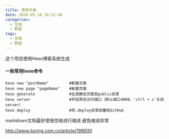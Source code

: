 ```yaml
---
title: 使用手册
date: 2016-05-18 16:22:48
categories: 
  - 文档
  - 群星
tags: 
  - 文档
  - 群星
---
```


这个项目使用Hexo博客系统生成
<!--more-->

#### 一些常用hexo命令 

```
hexo new "postName" 		#新建文章
hexo new page "pageName" 	#新建页面
hexo generate 				#生成静态页面至public目录
hexo server 				#开启预览访问端口（默认端口4000，'ctrl + c'关闭server）
hexo deploy 				#将.deploy目录部署到GitHub
```

markdown文档最好使用空格进行缩进  避免缩进异常

http://www.ituring.com.cn/article/198930